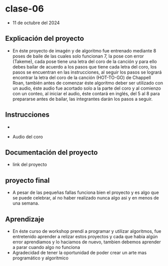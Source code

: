 # clase-06
* 11 de octubre del 2024
## Explicación del proyecto 
* En éste proyecto de imagén y de algoritmo fue entrenado mediante 8 poses de baile de las cuales solo funcionan 7, la pose con error (Takeme), cada pose tiene una letra del coro de la canción y para ello debes bailar de acuerdo a los pasos que tiene cada letra del coro, los pasos se encuentran en las instrucciones, al seguir los pasos se logrará encontrar la letra del coro de la canción (HOT-TO-GO) de Chappell Roan, también antes de comenzar éste algoritmo deber ser utilizado con un audio, éste audio fue acortado solo a la parte del coro y al comienzo con un conteo, al iniciar el audio, éste contará en inglés, del 5 al 8 para prepararse antes de bailar, las integrantes darán los pasos a seguir.

## Instrucciones 
*

* Audio del coro
  
## Documentación del proyecto 


* link del proyecto
  


  
## proyecto final 
* A pesar de las pequeñas fallas funciona bien el proyecto y es algo que se puede celebrar, al no haber realizado nunca algo asi y en menos de una semana.

## Aprendizaje
* En éste curso de workshop prendí a programar y utilizar algoritmos, fue entretenido aprender a relizar estos proyectos y cada que habia algún  error aprendiamos y lo haciamos de nuevo, tambien debemos aprender a parar cuando algo no funciona
* Agradecidad de tener la oportunidad de poder crear un arte mas programático y algoritmico



